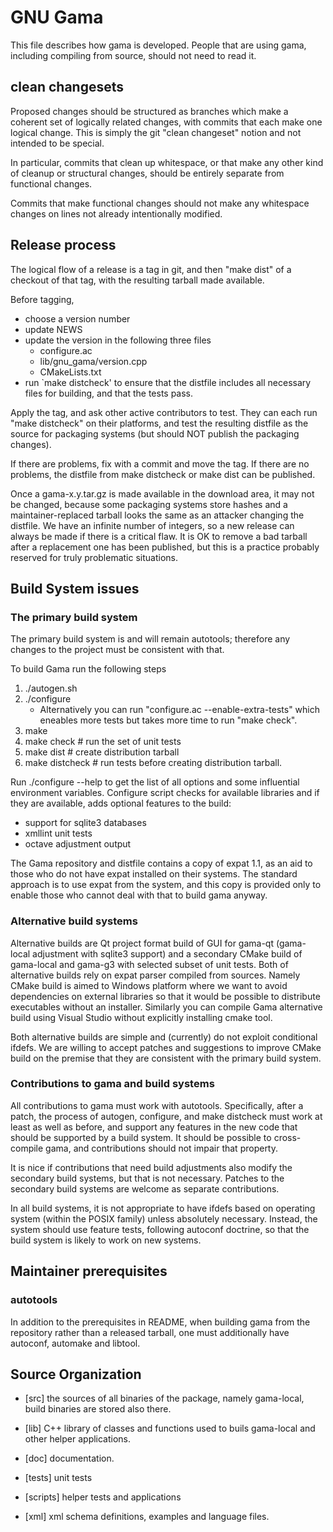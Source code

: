 # GNU Gama

This file describes how gama is developed.  People that are using
gama, including compiling from source, should not need to read it.


## clean changesets

Proposed changes should be structured as branches which make a
coherent set of logically related changes, with commits that each make
one logical change.  This is simply the git "clean changeset" notion
and not intended to be special.

In particular, commits that clean up whitespace, or that make any
other kind of cleanup or structural changes, should be entirely
separate from functional changes.

Commits that make functional changes should not make any whitespace
changes on lines not already intentionally modified.


## Release process

The logical flow of a release is a tag in git, and then "make dist" of
a checkout of that tag, with the resulting tarball made available.

Before tagging,
  - choose a version number
  - update NEWS
  - update the version in the following three files
    - configure.ac
    - lib/gnu_gama/version.cpp
    - CMakeLists.txt
  - run `make distcheck' to ensure that the distfile includes all 
    necessary files for building, and that the tests pass.

Apply the tag, and ask other active contributors to test.  They can
each run "make distcheck" on their platforms, and test the resulting
distfile as the source for packaging systems (but should NOT publish
the packaging changes).

If there are problems, fix with a commit and move the tag.  If there
are no problems, the distfile from make distcheck or make dist can be
published.

Once a gama-x.y.tar.gz is made available in the download area, it may
not be changed, because some packaging systems store hashes and a
maintainer-replaced tarball looks the same as an attacker changing the
distfile.  We have an infinite number of integers, so a new release
can always be made if there is a critical flaw.  It is OK to remove a
bad tarball after a replacement one has been published, but this is a
practice probably reserved for truly problematic situations.

## Build System issues

### The primary build system

The primary build system is and will remain autotools; therefore any
changes to the project must be consistent with that.

To build Gama run the following steps

1. ./autogen.sh
2. ./configure
   * Alternatively you can run "configure.ac --enable-extra-tests"
     which eneables more tests but takes more time to run "make check".
3. make
4. make check       # run the set of unit tests
5. make dist        # create distribution tarball
6. make distcheck   # run tests before creating distribution tarball.

Run ./configure --help to get the list of all options and some
influential environment variables. Configure script checks for
available libraries and if they are available, adds optional features
to the build:

* support for sqlite3 databases
* xmllint unit tests
* octave adjustment output

The Gama repository and distfile contains a copy of expat 1.1, as an
aid to those who do not have expat installed on their systems.  The
standard approach is to use expat from the system, and this copy is
provided only to enable those who cannot deal with that to build gama
anyway.


### Alternative build systems

Alternative builds are Qt project format build of GUI for gama-qt
(gama-local adjustment with sqlite3 support) and a secondary CMake
build of gama-local and gama-g3 with selected subset of unit
tests. Both of alternative builds rely on expat parser compiled from
sources. Namely CMake build is aimed to Windows platform where we want
to avoid dependencies on external libraries so that it would be
possible to distribute executables without an installer. Similarly you
can compile Gama alternative build using Visual Studio without
explicitly installing cmake tool.

Both alternative builds are simple and (currently) do not exploit
conditional ifdefs. We are willing to accept patches and suggestions to
improve CMake build on the premise that they are consistent with the
primary build system.


### Contributions to gama and build systems

All contributions to gama must work with autotools.  Specifically,
after a patch, the process of autogen, configure, and make distcheck
must work at least as well as before, and support any features in the
new code that should be supported by a build system.   It should be
possible to cross-compile gama, and contributions should not impair
that property.

It is nice if contributions that need build adjustments also modify
the secondary build systems, but that is not necessary.  Patches to
the secondary build systems are welcome as separate contributions.

In all build systems, it is not appropriate to have ifdefs based on
operating system (within the POSIX family) unless absolutely
necessary.  Instead, the system should use feature tests, following
autoconf doctrine, so that the build system is likely to work on new
systems.


## Maintainer prerequisites

### autotools

In addition to the prerequisites in README, when building gama from
the repository rather than a released tarball, one must additionally
have autoconf, automake and libtool.

## Source Organization

   * [src] the sources of all binaries of the package, namely
           gama-local, build binaries are stored also there.

   * [lib] C++ library of classes and functions used to buils
           gama-local and other helper applications.

   * [doc] documentation.

   * [tests] unit tests

   * [scripts] helper tests and applications

   * [xml] xml schema definitions, examples and language files.

